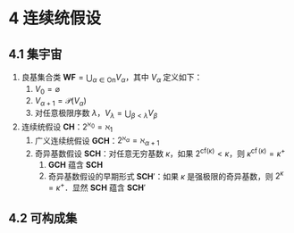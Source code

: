# 4 连续统假设

## 4.1 集宇宙
1. 良基集合类 $\mathbf{WF} = {\displaystyle \bigcup_{\alpha \in \mathrm{On}} V_{\alpha}}$，其中 $V_{\alpha}$ 定义如下：
    1. $V_{0}=\varnothing$
    2. $V_{\alpha+1}=\mathcal{P}\left(V_{\alpha}\right)$
    3. 对任意极限序数 $\lambda$，$V_{\lambda}={\displaystyle \bigcup_{\beta<\lambda} V_{\beta}}$
2. 连续统假设 $\mathbf{CH}$：$2^{\aleph_{0}}=\aleph_{1}$
    1. 广义连续统假设 $\mathbf{GCH}$：$2^{\aleph_{\alpha}}=\aleph_{\alpha+1}$
    2. 奇异基数假设 $\mathbf{SCH}$：对任意无穷基数 $\kappa$，如果 $2^{\mathrm{cf}(\kappa)}<\kappa$，则 $\kappa^{\operatorname{cf}(\kappa)}=\kappa^{+}$
        1. $\mathbf{GCH}$ 蕴含 $\mathbf{SCH}$
        2. 奇异基数假设的早期形式 $\mathbf{SCH}'$：如果 $\kappa$ 是强极限的奇异基数，则 $2^{\kappa}=\kappa^{+}$．显然 $\mathbf{SCH}$ 蕴含 $\mathbf{SCH}'$

## 4.2 可构成集
